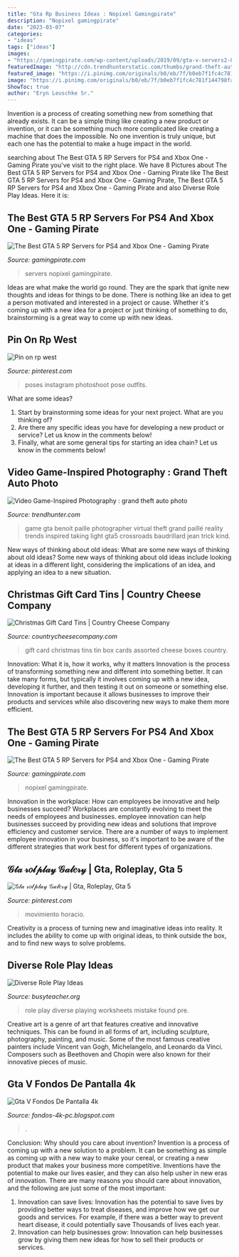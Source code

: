 ```yaml
---
title: "Gta Rp Business Ideas : Nopixel Gamingpirate"
description: "Nopixel gamingpirate"
date: "2023-03-07"
categories:
- "ideas"
tags: ["ideas"]
images:
- "https://gamingpirate.com/wp-content/uploads/2019/09/gta-v-servers2-835654367-1170x658.jpg"
featuredImage: "http://cdn.trendhunterstatic.com/thumbs/grand-theft-auto-photo.jpeg"
featured_image: "https://i.pinimg.com/originals/b0/eb/7f/b0eb7f1fc4c781f144798fa2ed1a723a.jpg"
image: "https://i.pinimg.com/originals/b0/eb/7f/b0eb7f1fc4c781f144798fa2ed1a723a.jpg"
ShowToc: true
author: "Eryn Leuschke Sr."
---
```



Invention is a process of creating something new from something that already exists. It can be a simple thing like creating a new product or invention, or it can be something much more complicated like creating a machine that does the impossible. No one invention is truly unique, but each one has the potential to make a huge impact in the world.

	

		
searching about The Best GTA 5 RP Servers for PS4 and Xbox One - Gaming Pirate you've visit to the right place. We have 8 Pictures about The Best GTA 5 RP Servers for PS4 and Xbox One - Gaming Pirate like The Best GTA 5 RP Servers for PS4 and Xbox One - Gaming Pirate, The Best GTA 5 RP Servers for PS4 and Xbox One - Gaming Pirate and also Diverse Role Play Ideas. Here it is:
		
    
## The Best GTA 5 RP Servers For PS4 And Xbox One - Gaming Pirate

<img loading=lazy src="https://gamingpirate.com/wp-content/uploads/2019/09/gta-v-servers2-835654367-1170x658.jpg" onerror="this.onerror=null;this.src='https://tse3.mm.bing.net/th?id=OIP.nqo8sACfZ70Lexu9XII9WwHaEK&amp;pid=15.1';" alt="The Best GTA 5 RP Servers for PS4 and Xbox One - Gaming Pirate">

_Source: gamingpirate.com_

>servers nopixel gamingpirate. 

	

Ideas are what make the world go round. They are the spark that ignite new thoughts and ideas for things to be done. There is nothing like an idea to get a person motivated and interested in a project or cause. Whether it's coming up with a new idea for a project or just thinking of something to do, brainstorming is a great way to come up with new ideas.

    
## Pin On Rp West

<img loading=lazy src="https://i.pinimg.com/736x/7b/36/46/7b3646f3cf79df7b22e9c637d21470d1.jpg" onerror="this.onerror=null;this.src='https://tse4.mm.bing.net/th?id=OIP.aYHnHRAJ928BaILZ4qEO9gHaKY&amp;pid=15.1';" alt="Pin on rp west">

_Source: pinterest.com_

>poses instagram photoshoot pose outfits. 

	

What are some ideas?
1. Start by brainstorming some ideas for your next project. What are you thinking of?
2. Are there any specific ideas you have for developing a new product or service? Let us know in the comments below!
3. Finally, what are some general tips for starting an idea chain? Let us know in the comments below!

    
## Video Game-Inspired Photography : Grand Theft Auto Photo

<img loading=lazy src="http://cdn.trendhunterstatic.com/thumbs/grand-theft-auto-photo.jpeg" onerror="this.onerror=null;this.src='https://tse1.mm.bing.net/th?id=OIP.O3Kr0lMO6lH4VDjhlaW0_QHaE8&amp;pid=15.1';" alt="Video Game-Inspired Photography : grand theft auto photo">

_Source: trendhunter.com_

>game gta benoit paille photographer virtual theft grand paillé reality trends inspired taking light gta5 crossroads baudrillard jean trick kind. 

	

New ways of thinking about old ideas: What are some new ways of thinking about old ideas?
Some new ways of thinking about old ideas include looking at ideas in a different light, considering the implications of an idea, and applying an idea to a new situation.

    
## Christmas Gift Card Tins | Country Cheese Company

<img loading=lazy src="http://countrycheesecompany.com/sites/default/files/imagecache/product_full/xmasGiftCardTins.jpg" onerror="this.onerror=null;this.src='https://tse1.mm.bing.net/th?id=OIP.46M460vHLA6zVdbv7Sxh3QHaE-&amp;pid=15.1';" alt="Christmas Gift Card Tins | Country Cheese Company">

_Source: countrycheesecompany.com_

>gift card christmas tins tin box cards assorted cheese boxes country. 

	

Innovation: What it is, how it works, why it matters
Innovation is the process of transforming something new and different into something better. It can take many forms, but typically it involves coming up with a new idea, developing it further, and then testing it out on someone or something else. Innovation is important because it allows businesses to improve their products and services while also discovering new ways to make them more efficient.

    
## The Best GTA 5 RP Servers For PS4 And Xbox One - Gaming Pirate

<img loading=lazy src="https://gamingpirate.com/wp-content/uploads/2019/09/gta-v-servers2-835654367-1024x576.jpg" onerror="this.onerror=null;this.src='https://tse2.mm.bing.net/th?id=OIP.UXLWVvKENDHH3BdM9AJ9fgHaEK&amp;pid=15.1';" alt="The Best GTA 5 RP Servers for PS4 and Xbox One - Gaming Pirate">

_Source: gamingpirate.com_

>nopixel gamingpirate. 

	

Innovation in the workplace: How can employees be innovative and help businesses succeed?
Workplaces are constantly evolving to meet the needs of employees and businesses. employee innovation can help businesses succeed by providing new ideas and solutions that improve efficiency and customer service. There are a number of ways to implement employee innovation in your business, so it's important to be aware of the different strategies that work best for different types of organizations.

    
## 𝒢𝓉𝒶 𝓇𝑜𝓁𝓅𝓁𝒶𝓎 𝒢𝒶𝓁𝑒𝓇𝓎 | Gta, Roleplay, Gta 5

<img loading=lazy src="https://i.pinimg.com/originals/b0/eb/7f/b0eb7f1fc4c781f144798fa2ed1a723a.jpg" onerror="this.onerror=null;this.src='https://tse4.mm.bing.net/th?id=OIP.QOiW3gkhgwitzgivLYG-WwHaKK&amp;pid=15.1';" alt="𝒢𝓉𝒶 𝓇𝑜𝓁𝓅𝓁𝒶𝓎 𝒢𝒶𝓁𝑒𝓇𝓎 | Gta, Roleplay, Gta 5">

_Source: pinterest.com_

>movimiento horacio. 

	

Creativity is a process of turning new and imaginative ideas into reality. It includes the ability to come up with original ideas, to think outside the box, and to find new ways to solve problems.

    
## Diverse Role Play Ideas

<img loading=lazy src="https://busyteacher.org/uploads/posts/2013-12/1386875545_role-play-ideas-0.png" onerror="this.onerror=null;this.src='https://tse2.mm.bing.net/th?id=OIP.hh_-6ag_nSgGol6tjW56HwHaJl&amp;pid=15.1';" alt="Diverse Role Play Ideas">

_Source: busyteacher.org_

>role play diverse playing worksheets mistake found pre. 

	

Creative art is a genre of art that features creative and innovative techniques. This can be found in all forms of art, including sculpture, photography, painting, and music. Some of the most famous creative painters include Vincent van Gogh, Michelangelo, and Leonardo da Vinci. Composers such as Beethoven and Chopin were also known for their innovative pieces of music.

    
## Gta V Fondos De Pantalla 4k

<img loading=lazy src="https://i.pinimg.com/originals/4e/d5/a5/4ed5a55a178dde70c39bfeede79af28b.jpg" onerror="this.onerror=null;this.src='https://tse4.mm.bing.net/th?id=OIP.Y3oNzJfIaL28zs4LFRXsqgHaCg&amp;pid=15.1';" alt="Gta V Fondos De Pantalla 4k">

_Source: fondos-4k-pc.blogspot.com_

>. 

	

Conclusion: Why should you care about invention?
Invention is a process of coming up with a new solution to a problem. It can be something as simple as coming up with a new way to make your cereal, or creating a new product that makes your business more competitive. Inventions have the potential to make our lives easier, and they can also help usher in new eras of innovation. There are many reasons you should care about innovation, and the following are just some of the most important: 
1) Innovation can save lives: Innovation has the potential to save lives by providing better ways to treat diseases, and improve how we get our goods and services. For example, if there was a better way to prevent heart disease, it could potentially save Thousands of lives each year. 
2) Innovation can help businesses grow: Innovation can help businesses grow by giving them new ideas for how to sell their products or services.

